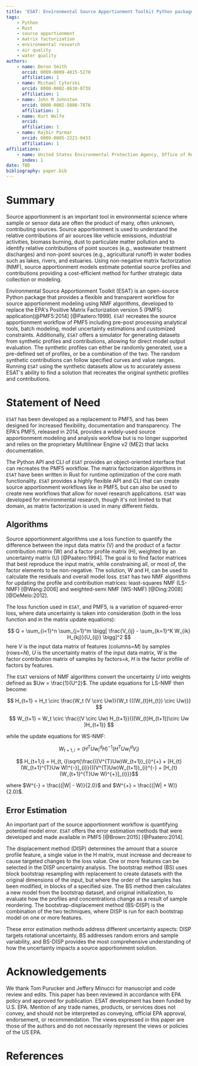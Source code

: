 ```yaml
---
title: 'ESAT: Environmental Source Apportionment Toolkit Python package'
tags: 
    - Python
    - Rust
    - source apportionment
    - matrix factorization
    - environmental research
    - air quality
    - water quality
authors:
    - name: Deron Smith
      orcid: 0009-0009-4015-5270
      affiliation: 1
    - name: Michael Cyterski
      orcid: 0000-0002-8630-873X
      affiliation: 1
    - name: John M Johnston
      orcid: 0000-0002-5886-7876
      affiliation: 1
    - name: Kurt Wolfe
      orcid: 
      affiliation: 1
    - name: Rajbir Parmar
      orcid: 0009-0005-2221-0433
      affiliation: 1
affiliations:
    - name: United States Environmental Protection Agency, Office of Research and Development, Center for Environmental Measurement and Modeling
      index: 1
date: TBD
bibliography: paper.bib
---
```


# Summary

Source apportionment is an important tool in environmental science where sample or sensor data are often the product
of many, often unknown, contributing sources. Source apportionment is used to understand the relative contributions of 
air sources like vehicle emissions, industrial activities, biomass burning, dust to particulate matter pollution and to 
identify relative contributions of point sources (e.g., wastewater treatment discharges) and non-point sources (e.g., 
agricultural runoff) in water bodies such as lakes, rivers, and estuaries. Using non-negative matrix factorization 
(NMF), source apportionment models estimate potential source profiles and contributions providing a cost-efficient 
method for further strategic data collection or modeling. 


Environmental Source Apportionment Toolkit (ESAT) is an open-source Python package that provides a flexible and 
transparent workflow for source apportionment modeling using NMF algorithms, developed to replace the EPA's Positive 
Matrix Factorization version 5 (PMF5) application[@PMF5:2014] [@Paatero:1999]. `ESAT` recreates the source apportionment workflow of 
PMF5 including pre-post processing analytical tools, batch modeling, model uncertainty estimations and customized 
constraints. Additionally, `ESAT` offers a simulator for generating datasets from synthetic profiles and contributions, 
allowing for direct model output evaluation. The synthetic profiles can either be randomly generated, use a pre-defined 
set of profiles, or be a combination of the two. The random synthetic contributions can follow specified curves and 
value ranges. Running `ESAT` using the synthetic datasets allow us to accurately assess ESAT's ability to find a 
solution that recreates the original synthetic profiles and contributions. 

# Statement of Need

`ESAT` has been developed as a replacement to PMF5, and has been designed for increased flexibility, documentation and 
transparency. The EPA's PMF5, released in 2014, provides a widely-used source apportionment modeling and analysis 
workflow but is no longer supported and relies on the proprietary Multilinear Engine v2 (ME2) that lacks documentation.

The Python API and CLI of `ESAT` provides an object-oriented interface that can recreates the PMF5 workflow. 
The matrix factorization algorithms in `ESAT` have been written in Rust for runtime optimization of the core math 
functionality. `ESAT` provides a highly flexible API and CLI that can create source apportionment workflows like in PMF5, but can also be used to create new workflows that allow for novel research applications. 
`ESAT` was developed for environmental research, though it's not limited to that domain, as matrix
factorization is used in many different fields.

## Algorithms
Source apportionment algorithms use a loss function to quantify the difference between the input data matrix (V) and 
the product of a factor contribution matrix (W) and a factor profile matrix (H), weighted by an uncertainty matrix (U) 
[@Paatero:1994]. The goal is to find factor matrices that best reproduce the input matrix, while constraining all, 
or most of, the factor elements to be non-negative. The solution, W and H, can be used to calculate the residuals and 
overall model loss. `ESAT` has two NMF algorithms for updating the profile and contribution matrices: least-squares NMF (LS-NMF) [@Wang:2006] and weighted-semi NMF (WS-NMF) 
[@Ding:2008] [@DeMelo:2012]. 

The loss function used in `ESAT`, and PMF5, is a variation of squared-error loss, where data uncertainty is taken into
consideration (both in the loss function and in the matrix update equations):

$$ 
Q = \sum_{i=1}^n \sum_{j=1}^m \bigg[ \frac{V_{ij} - \sum_{k=1}^K W_{ik} H_{kj}}{U_{ij}} \bigg]^2 
$$
here $V$ is the input data matrix of features (columns=$M$) by samples (rows=$N$), $U$ is the uncertainty matrix of the 
input data matrix, $W$ is the factor contribution matrix of samples by factors=$k$, $H$ is the factor profile of 
factors by features.

The `ESAT` versions of NMF algorithms convert the uncertainty $U$ into weights defined as $Uw = \frac{1}{U^2}$. 
The update equations for LS-NMF then become:

$$ H_{t+1} = H_t \circ \frac{W_t (V \circ Uw)}{W_t {((W_{t}H_{t}) \circ Uw)}} $$

$$ W_{t+1} = W_t \circ \frac{(V \circ Uw) H_{t+1}}{((W_{t}H_{t+1})\circ Uw )H_{t+1}} $$

while the update equations for WS-NMF:

$$ W_{t+1,i} = (H^{T}Uw_{i}^{d}H)^{-1}(H^{T}Uw_{i}^{d}V_{i})$$

$$ H_{t+1,i} = H_{t, i}\sqrt{\frac{((V^{T}Uw)W_{t+1})_{i}^{+} + [H_{t}(W_{t+1}^{T}Uw W)^{-}]_{i}}{((V^{T}Uw)W_{t+1})_{i}^{-} + [H_{t}(W_{t+1}^{T}Uw W)^{+}]_{i}}}$$

where $W^{-} = \frac{(|W| - W)}{2.0}$ and $W^{+} = \frac{(|W| + W)}{2.0}$.

## Error Estimation
An important part of the source apportionment workflow is quantifying potential model error. `ESAT` offers the error 
estimation methods that were developed and made available in PMF5 [@Brown:2015] [@Paatero:2014].

The displacement method (DISP) determines the amount that a source profile feature, a single value in the H matrix, 
must increase and decrease to cause targeted changes to the loss value. One or more features can be selected
in the DISP uncertainty analysis. The bootstrap method (BS) uses block bootstrap resampling with replacement to create
datasets with the original dimensions of the input, but where the order of the samples has been modified, in blocks of a
specified size. The BS method then calculates a new model from the bootstrap dataset, and original 
initialization, to evaluate how the profiles and concentrations change as a result of sample reordering.
The bootstrap-displacement method (BS-DISP) is the combination of the two techniques, where DISP is run for each 
bootstrap model on one or more features.

These error estimation methods address different uncertainty aspects: DISP targets rotational uncertainty, BS addresses 
random errors and sample variability, and BS-DISP provides the most comprehensive understanding of how the uncertainty 
impacts a source apportionment solution.

# Acknowledgements
We thank Tom Purucker and Jeffery Minucci for manuscript and code review and edits. 
This paper has been reviewed in accordance with EPA policy and approved for publication. 
ESAT development has been funded by U.S. EPA.  Mention of any trade names, products, or services does not convey, and 
should not be interpreted as conveying, official EPA approval, endorsement, or recommendation. The views expressed in 
this paper are those of the authors and do not necessarily represent the views or policies of the US EPA.

# References